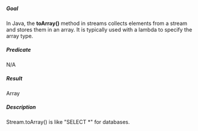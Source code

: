 ##### Goal

In Java, the **toArray()** method in streams collects elements from a stream and stores them in an array. It is typically used with a lambda to specify the array type.

##### Predicate

N/A

##### Result

Array

##### Description

Stream.toArray() is like "SELECT *" for databases.